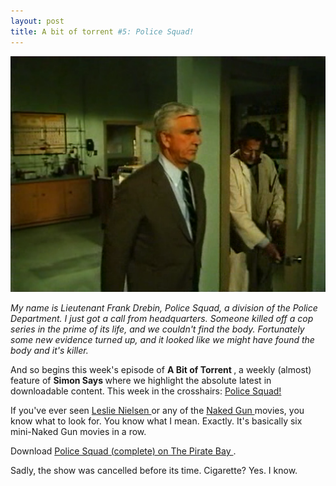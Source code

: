 ```yaml
---
layout: post
title: A bit of torrent #5: Police Squad!
---
```

<img src="/weblog/images/2006/police_squad.png" alt="police squad" /><p><em>My name is Lieutenant Frank Drebin, Police Squad, a division of the Police Department. I just got a call from headquarters. Someone killed off a cop series in the prime of its life, and we couldn't find the body. Fortunately some new evidence turned up, and it looked like we might have found the body and it's killer. </em></p><p>And so begins this week's episode of <strong>A Bit of Torrent </strong>, a weekly (almost) feature of <strong>Simon Says </strong>where we highlight the absolute latest in downloadable content. This week in the crosshairs: <a href="http://www.imdb.com/title/tt0083466/">Police Squad! </a></p><p>If you've ever seen <a href="http://www.imdb.com/name/nm0000558/">Leslie Nielsen </a>or any of the <a href="http://www.imdb.com/title/tt0095705/">Naked Gun </a>movies, you know what to look for. You know what I mean. Exactly. It's basically six mini-Naked Gun movies in a row. </p><p>Download <a href="http://thepiratebay.org/tor/3322057/Police_Squad__-_Original_1982_Naked_Gun_TV_Series_%5BComplete%5D">Police Squad (complete) on The Pirate Bay </a>. </p><p>Sadly, the show was cancelled before its time. Cigarette? Yes. I know. </p>
